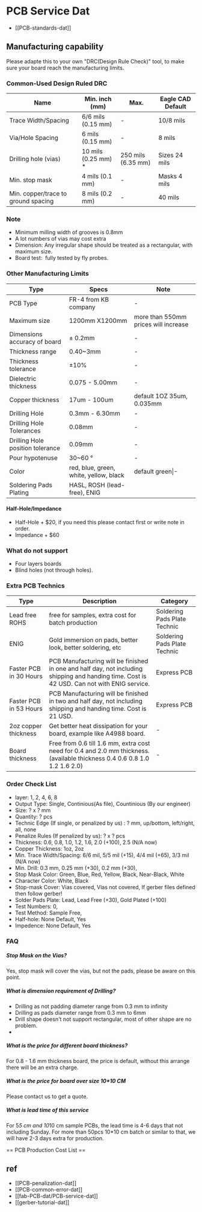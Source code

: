 
# PCB Service Dat 

- [[PCB-standards-dat]]

## Manufacturing capability
Please adapte this to your own "DRC(Design Rule Check)" tool, to make sure your board reach the manufacturing limits.<br />

### Common-Used Design Ruled DRC

| Name                                | Min. inch (mm)      | Max.               | Eagle CAD Default |
| ----------------------------------- | ------------------- | ------------------ | ----------------- |
| Trace Width/Spacing                 | 6/6 mils (0.15 mm)  | -                  | 10/8 mils         |
| Via/Hole Spacing                    | 6 mils (0.15 mm)    | -                  | 8 mils            |
| Drilling hole (vias)                | 10 mils (0.25 mm) * | 250 mils (6.35 mm) | Sizes 24 mils     |
| Min. stop mask                      | 4 mils (0.1 mm)     | -                  | Masks 4 mils      |
| Min. copper/trace to ground spacing | 8 mils (0.2 mm)     | -                  | 40 mils           |


### Note 
* Minimum milling width of grooves is 0.8mm
* A lot numbers of vias may cost extra 
* Dimension: Any irregular shape should be treated as a rectangular, with maximum size.
* Board test:  fully tested by fly probes.

### Other Manufacturing Limits

| Type                             | Specs                                  | Note                                 |
| -------------------------------- | -------------------------------------- | ------------------------------------ |
| PCB Type                         | FR-4 from KB company                   | -                                    |
| Maximum size                     | 1200mm X1200mm                         | more than 550mm prices will increase |
| Dimensions accuracy of board     | ± 0.2mm                                | -                                    |
| Thickness range                  | 0.40~3mm                               | -                                    |
| Thickness tolerance              | ±10%                                   | -                                    |
| Dielectric thickness             | 0.075 - 5.00mm                         | -                                    |
| Copper thickness                 | 17um - 100um                           | default 1OZ 35um, 0.035mm            |
| Drilling Hole                    | 0.3mm - 6.30mm                         | -                                    |
| Drilling Hole Tolerances         | 0.08mm                                 | -                                    |
| Drilling Hole position tolerance | 0.09mm                                 | -                                    |
| Pour hypotenuse                  | 30~60 °                                | -                                    |
| Color                            | red, blue, green, white, yellow, black | default green\|-                     |
| Soldering Pads Plating           | HASL, ROSH (lead-free), ENIG           |                                      |


#### Half-Hole/Impedance
- Half-Hole + $20, if you need this please contact first or write note in order.
- Impedance + $60

### What do not support
* Four layers boards
* Blind holes (not through holes).




### Extra PCB Technics

| Type                   | Description                                                                                                                                 | Category                     |
| ---------------------- | ------------------------------------------------------------------------------------------------------------------------------------------- | ---------------------------- |
| Lead free ROHS         | free for samples, extra cost for batch production                                                                                           | Soldering Pads Plate Technic |
| ENIG                   | Gold immersion on pads, better look, better soldering, etc                                                                                  | Soldering Pads Plate Technic |
| Faster PCB in 30 Hours | PCB Manufacturing will be finished in one and half day, not including shipping and handing time. Cost is 42 USD. Can not with ENIG service. | Express PCB                  |
| Faster PCB in 53 Hours | PCB Manufacturing will be finished in two and half day, not including shipping and handing time. Cost is 21 USD.                            | Express PCB                  |
| 2oz copper thickness   | Get better heat dissipation for your board, example like A4988 board.                                                                       | -                            |
| Board thickness        | Free from 0.6 till 1.6 mm, extra cost need for 0.4 and 2.0 mm thickness. (available thickness 0.4 0.6 0.8 1.0 1.2 1.6 2.0)                  | -                            |


### Order Check List 

- layer: 1, 2, 4, 6, 8
- Output Type: Single, Continious(As file), Countinious (By our engineer)
- Size: ? x ? mm
- Quantity: ? pcs
- Technic Edge (If single, or penalized by us) : ? mm, up/bottom, left/right, all, none
- Penalize Rules (If penalized by us): ? x ? pcs
- Thickness: 0.6, 0.8, 1.0, 1.2, 1.6, 2.0 (+100), 2.5 (N/A now)
- Copper Thickness: 1oz, 2oz
- Min. Trace Width/Spacing: 6/6 mil, 5/5 mil (+15), 4/4 mil (+65), 3/3 mil (N/A now)
- Min. Drill: 0.3 mm, 0.25 mm (+30), 0.2 mm (+30), 
- Stop Mask Color: Green, Blue, Red, Yellow, Black, Near-Black, White 
- Character Color: White, Black 
- Stop-mask Cover: Vias covered, Vias not covered, If gerber files defined then follow gerber!
- Solder Pads Plate: Lead, Lead Free (+30), Gold Plated (+100)
- Test Numbers: 0,
- Test Method: Sample Free, 
- Half-hole: None Default, Yes
- Impedence: None Default, Yes




### FAQ

##### Stop Mask on the Vias? 
Yes, stop mask will cover the vias, but not the pads, please be aware on this point.

##### What is dimension requirement of Drilling?
- Drilling as not padding diameter range from 0.3 mm to infinity
- Drilling as pads diameter range from 0.3 mm to 6mm
- Drill shape doesn't not support rectangular, most of other shape are no problem.
- 
##### What is the price for different board thickness? 
For 0.8 - 1.6 mm thickness board, the price is default, without this arrange there will be an extra charge.

##### What is the price for board over size 10*10 CM
Please contact us to get a quote.

##### What is lead time of this service
For 5*5 cm and 10*10 cm sample PCBs, the lead time is 4-6 days that not including Sunday. For more than 50pcs 10*10 cm batch or similar to that, we will have 2-3 days extra for production.




== PCB Production Cost List ==




## ref 

- [[PCB-penalization-dat]]
- [[PCB-common-error-dat]]
- [[fab-PCB-dat/PCB-service-dat]]
- [[gerber-tutorial-dat]]


